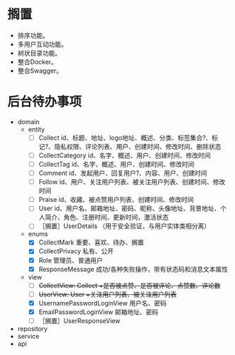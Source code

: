 # 搁置

* 排序功能。
* 多用户互动功能。
* 树状目录功能。
* 整合Docker。
* 整合Swagger。

# 后台待办事项

* domain
    * entity
        * [ ] Collect id、标题、地址、logo地址、概述、分类、标签集合?、标记?、隐私权限、评论列表、用户、创建时间、修改时间、删除状态
        * [ ] CollectCategory id、名字、概述、用户、创建时间、修改时间
        * [ ] CollectTag id、名字、概述、用户、创建时间、修改时间
        * [ ] Comment id、发起用户、回复用户?、内容、用户、创建时间
        * [ ] Follow id、用户、关注用户列表、被关注用户列表、创建时间、修改时间
        * [ ] Praise id、收藏、被点赞用户列表、创建时间、修改时间
        * [ ] User id、用户名、邮箱地址、密码、昵称、头像地址、背景地址、个人简介、角色、注册时间、更新时间，激活状态
        * [ ] ［搁置］UserDetails （用于安全验证，与用户实体类相分离）
    * enums
        * [X] CollectMark 重要、喜欢、待办、搁置
        * [X] CollectPrivacy 私有、公开
        * [X] Role 管理员、普通用户
        * [X] ResponseMessage 成功/各种失败操作，带有状态码和消息文本属性
    * view
        * [ ] ~~CollectView: Collect +是否被点赞、是否被评论、点赞数、评论数~~
        * [ ] ~~UserView: User +关注用户列表、被关注用户列表~~
        * [X] UsernamePasswordLoginView 用户名、密码
        * [X] EmailPasswordLoginView 邮箱地址、密码
        * [ ] ［搁置］UserResponseView 
        
* repository
* service
* api
